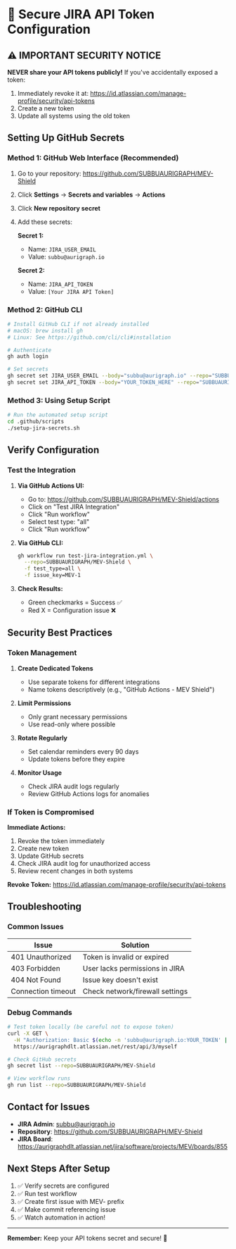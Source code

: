 # 🔐 Secure JIRA API Token Configuration

## ⚠️ IMPORTANT SECURITY NOTICE

**NEVER share your API tokens publicly!** If you've accidentally exposed a token:
1. Immediately revoke it at: https://id.atlassian.com/manage-profile/security/api-tokens
2. Create a new token
3. Update all systems using the old token

## Setting Up GitHub Secrets

### Method 1: GitHub Web Interface (Recommended)

1. Go to your repository: https://github.com/SUBBUAURIGRAPH/MEV-Shield
2. Click **Settings** → **Secrets and variables** → **Actions**
3. Click **New repository secret**
4. Add these secrets:

   **Secret 1:**
   - Name: `JIRA_USER_EMAIL`
   - Value: `subbu@aurigraph.io`

   **Secret 2:**
   - Name: `JIRA_API_TOKEN`
   - Value: `[Your JIRA API Token]`

### Method 2: GitHub CLI

```bash
# Install GitHub CLI if not already installed
# macOS: brew install gh
# Linux: See https://github.com/cli/cli#installation

# Authenticate
gh auth login

# Set secrets
gh secret set JIRA_USER_EMAIL --body="subbu@aurigraph.io" --repo="SUBBUAURIGRAPH/MEV-Shield"
gh secret set JIRA_API_TOKEN --body="YOUR_TOKEN_HERE" --repo="SUBBUAURIGRAPH/MEV-Shield"
```

### Method 3: Using Setup Script

```bash
# Run the automated setup script
cd .github/scripts
./setup-jira-secrets.sh
```

## Verify Configuration

### Test the Integration

1. **Via GitHub Actions UI:**
   - Go to: https://github.com/SUBBUAURIGRAPH/MEV-Shield/actions
   - Click on "Test JIRA Integration"
   - Click "Run workflow"
   - Select test type: "all"
   - Click "Run workflow"

2. **Via GitHub CLI:**
   ```bash
   gh workflow run test-jira-integration.yml \
     --repo=SUBBUAURIGRAPH/MEV-Shield \
     -f test_type=all \
     -f issue_key=MEV-1
   ```

3. **Check Results:**
   - Green checkmarks = Success ✅
   - Red X = Configuration issue ❌

## Security Best Practices

### Token Management

1. **Create Dedicated Tokens**
   - Use separate tokens for different integrations
   - Name tokens descriptively (e.g., "GitHub Actions - MEV Shield")

2. **Limit Permissions**
   - Only grant necessary permissions
   - Use read-only where possible

3. **Rotate Regularly**
   - Set calendar reminders every 90 days
   - Update tokens before they expire

4. **Monitor Usage**
   - Check JIRA audit logs regularly
   - Review GitHub Actions logs for anomalies

### If Token is Compromised

**Immediate Actions:**
1. Revoke the token immediately
2. Create new token
3. Update GitHub secrets
4. Check JIRA audit log for unauthorized access
5. Review recent changes in both systems

**Revoke Token:**
https://id.atlassian.com/manage-profile/security/api-tokens

## Troubleshooting

### Common Issues

| Issue | Solution |
|-------|----------|
| 401 Unauthorized | Token is invalid or expired |
| 403 Forbidden | User lacks permissions in JIRA |
| 404 Not Found | Issue key doesn't exist |
| Connection timeout | Check network/firewall settings |

### Debug Commands

```bash
# Test token locally (be careful not to expose token)
curl -X GET \
  -H "Authorization: Basic $(echo -n 'subbu@aurigraph.io:YOUR_TOKEN' | base64)" \
  https://aurigraphdlt.atlassian.net/rest/api/3/myself

# Check GitHub secrets
gh secret list --repo=SUBBUAURIGRAPH/MEV-Shield

# View workflow runs
gh run list --repo=SUBBUAURIGRAPH/MEV-Shield
```

## Contact for Issues

- **JIRA Admin**: subbu@aurigraph.io
- **Repository**: https://github.com/SUBBUAURIGRAPH/MEV-Shield
- **JIRA Board**: https://aurigraphdlt.atlassian.net/jira/software/projects/MEV/boards/855

## Next Steps After Setup

1. ✅ Verify secrets are configured
2. ✅ Run test workflow
3. ✅ Create first issue with MEV- prefix
4. ✅ Make commit referencing issue
5. ✅ Watch automation in action!

---

**Remember:** Keep your API tokens secret and secure! 🔐